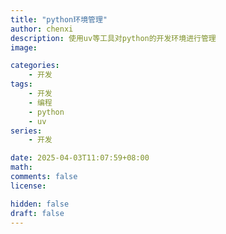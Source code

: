 ```yaml
---
title: "python环境管理"
author: chenxi
description: 使用uv等工具对python的开发环境进行管理
image: 

categories:
    - 开发
tags:
    - 开发
    - 编程
    - python
    - uv
series:
    - 开发

date: 2025-04-03T11:07:59+08:00
math: 
comments: false
license: 

hidden: false
draft: false
---
```

